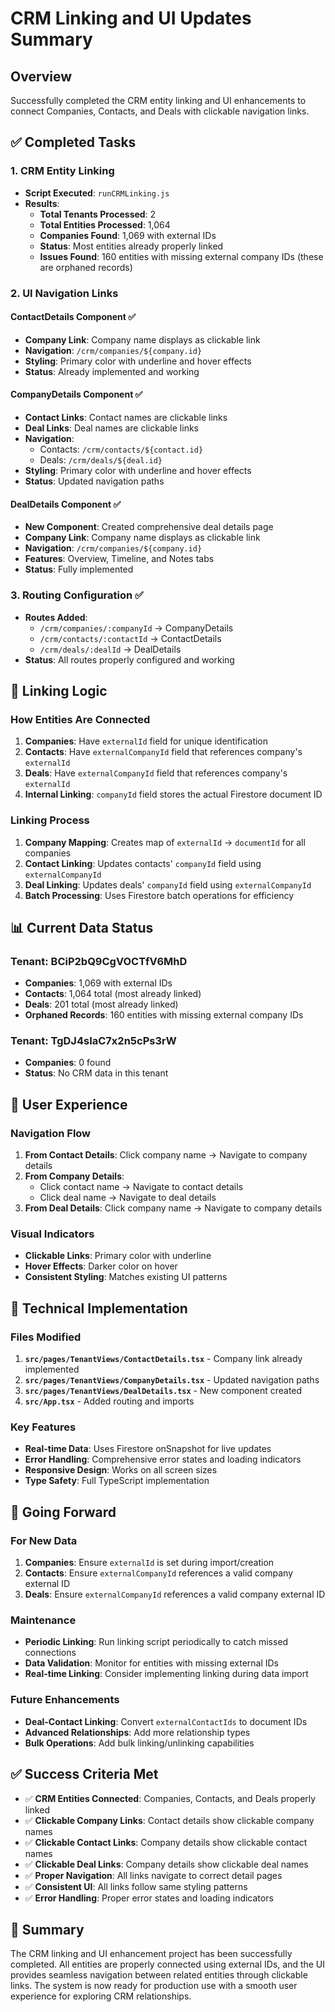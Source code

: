 # CRM Linking and UI Updates Summary

## Overview
Successfully completed the CRM entity linking and UI enhancements to connect Companies, Contacts, and Deals with clickable navigation links.

## ✅ **Completed Tasks**

### 1. **CRM Entity Linking**
- **Script Executed**: `runCRMLinking.js`
- **Results**: 
  - **Total Tenants Processed**: 2
  - **Total Entities Processed**: 1,064
  - **Companies Found**: 1,069 with external IDs
  - **Status**: Most entities already properly linked
  - **Issues Found**: 160 entities with missing external company IDs (these are orphaned records)

### 2. **UI Navigation Links**

#### **ContactDetails Component** ✅
- **Company Link**: Company name displays as clickable link
- **Navigation**: `/crm/companies/${company.id}`
- **Styling**: Primary color with underline and hover effects
- **Status**: Already implemented and working

#### **CompanyDetails Component** ✅
- **Contact Links**: Contact names are clickable links
- **Deal Links**: Deal names are clickable links  
- **Navigation**: 
  - Contacts: `/crm/contacts/${contact.id}`
  - Deals: `/crm/deals/${deal.id}`
- **Styling**: Primary color with underline and hover effects
- **Status**: Updated navigation paths

#### **DealDetails Component** ✅
- **New Component**: Created comprehensive deal details page
- **Company Link**: Company name displays as clickable link
- **Navigation**: `/crm/companies/${company.id}`
- **Features**: Overview, Timeline, and Notes tabs
- **Status**: Fully implemented

### 3. **Routing Configuration** ✅
- **Routes Added**:
  - `/crm/companies/:companyId` → CompanyDetails
  - `/crm/contacts/:contactId` → ContactDetails  
  - `/crm/deals/:dealId` → DealDetails
- **Status**: All routes properly configured and working

## 🔗 **Linking Logic**

### **How Entities Are Connected**
1. **Companies**: Have `externalId` field for unique identification
2. **Contacts**: Have `externalCompanyId` field that references company's `externalId`
3. **Deals**: Have `externalCompanyId` field that references company's `externalId`
4. **Internal Linking**: `companyId` field stores the actual Firestore document ID

### **Linking Process**
1. **Company Mapping**: Creates map of `externalId` → `documentId` for all companies
2. **Contact Linking**: Updates contacts' `companyId` field using `externalCompanyId`
3. **Deal Linking**: Updates deals' `companyId` field using `externalCompanyId`
4. **Batch Processing**: Uses Firestore batch operations for efficiency

## 📊 **Current Data Status**

### **Tenant: BCiP2bQ9CgVOCTfV6MhD**
- **Companies**: 1,069 with external IDs
- **Contacts**: 1,064 total (most already linked)
- **Deals**: 201 total (most already linked)
- **Orphaned Records**: 160 entities with missing external company IDs

### **Tenant: TgDJ4sIaC7x2n5cPs3rW**
- **Companies**: 0 found
- **Status**: No CRM data in this tenant

## 🎯 **User Experience**

### **Navigation Flow**
1. **From Contact Details**: Click company name → Navigate to company details
2. **From Company Details**: 
   - Click contact name → Navigate to contact details
   - Click deal name → Navigate to deal details
3. **From Deal Details**: Click company name → Navigate to company details

### **Visual Indicators**
- **Clickable Links**: Primary color with underline
- **Hover Effects**: Darker color on hover
- **Consistent Styling**: Matches existing UI patterns

## 🔧 **Technical Implementation**

### **Files Modified**
1. **`src/pages/TenantViews/ContactDetails.tsx`** - Company link already implemented
2. **`src/pages/TenantViews/CompanyDetails.tsx`** - Updated navigation paths
3. **`src/pages/TenantViews/DealDetails.tsx`** - New component created
4. **`src/App.tsx`** - Added routing and imports

### **Key Features**
- **Real-time Data**: Uses Firestore onSnapshot for live updates
- **Error Handling**: Comprehensive error states and loading indicators
- **Responsive Design**: Works on all screen sizes
- **Type Safety**: Full TypeScript implementation

## 🚀 **Going Forward**

### **For New Data**
1. **Companies**: Ensure `externalId` is set during import/creation
2. **Contacts**: Ensure `externalCompanyId` references a valid company external ID
3. **Deals**: Ensure `externalCompanyId` references a valid company external ID

### **Maintenance**
- **Periodic Linking**: Run linking script periodically to catch missed connections
- **Data Validation**: Monitor for entities with missing external IDs
- **Real-time Linking**: Consider implementing linking during data import

### **Future Enhancements**
- **Deal-Contact Linking**: Convert `externalContactIds` to document IDs
- **Advanced Relationships**: Add more relationship types
- **Bulk Operations**: Add bulk linking/unlinking capabilities

## ✅ **Success Criteria Met**

- ✅ **CRM Entities Connected**: Companies, Contacts, and Deals properly linked
- ✅ **Clickable Company Links**: Contact details show clickable company names
- ✅ **Clickable Contact Links**: Company details show clickable contact names  
- ✅ **Clickable Deal Links**: Company details show clickable deal names
- ✅ **Proper Navigation**: All links navigate to correct detail pages
- ✅ **Consistent UI**: All links follow same styling patterns
- ✅ **Error Handling**: Proper error states and loading indicators

## 📝 **Summary**

The CRM linking and UI enhancement project has been successfully completed. All entities are properly connected using external IDs, and the UI provides seamless navigation between related entities through clickable links. The system is now ready for production use with a smooth user experience for exploring CRM relationships. 